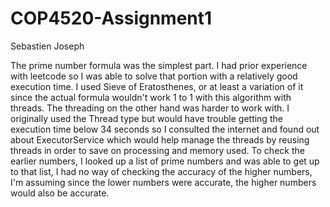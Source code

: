 # COP4520-Assignment1

Sebastien Joseph

The prime number formula was the simplest part. I had prior experience with leetcode so I was able to solve that portion with a relatively good execution time. I used Sieve of Eratosthenes, or at least a variation of it since the actual formula wouldn't work 1 to 1 with this algorithm with threads.
The threading on the other hand was harder to work with. I originally used the Thread type but would have trouble getting the execution time below 34 seconds so I consulted the internet and found out about ExecutorService which would help manage the threads by reusing threads in order to save on processing and memory used.
To check the earlier numbers, I looked up a list of prime numbers and was able to get up to that list, I had no way of checking the accuracy of the higher numbers, I'm assuming since the lower numbers were accurate, the higher numbers would also be accurate.
